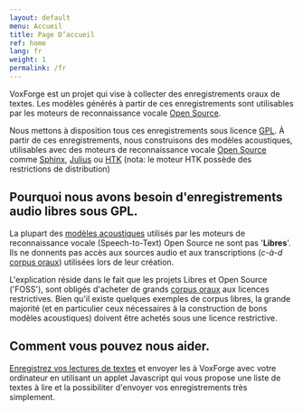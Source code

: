 ```yaml
---
layout: default
menu: Accueil
title: Page D’accueil
ref: home
lang: fr
weight: 1
permalink: /fr
---
```


VoxForge est un projet qui vise à collecter des enregistrements oraux de 
textes. Les modèles générés à partir de ces enregistrements sont utilisables 
par les moteurs de reconnaissance vocale [Open Source].

Nous mettons à disposition tous ces enregistrements sous licence [GPL]. 
À partir de ces enregistrements, nous construisons des modèles acoustiques, 
utilisables avec des moteurs de reconnaissance vocale [Open Source] comme 
[Sphinx], [Julius] ou [HTK] (nota: le moteur HTK possède des restrictions de distribution)

## Pourquoi nous avons besoin d'enregistrements audio libres sous GPL.

La plupart des [modèles acoustiques] utilisés par les moteurs de reconnaissance
vocale (Speech-to-Text) Open Source ne sont pas '**Libres**'. Ils ne donnents 
pas accès aux sources audio et aux transcriptions (_c-à-d_ [corpus oraux]) 
utilisées lors de leur création.

L'explication réside dans le fait que les projets Libres et Open Source
 ('FOSS'), sont obligés d'acheter de grands [corpus oraux] aux licences 
restrictives. Bien qu'il existe quelques exemples de corpus libres, 
la grande majorité (et en particulier ceux nécessaires à la construction de 
bons modèles acoustiques) doivent être achetés sous une licence restrictive.

## Comment vous pouvez nous aider.

[Enregistrez vos lectures de textes] et envoyer les à VoxForge avec votre 
ordinateur en utilisant un applet Javascript qui vous propose une liste de
 textes à lire et la possibiliter d'envoyer vos enregistrements très simplement.



[Open Source]: /faq/what-is-open-source-software
[GPL]: /faq/what-is-gpl
[Sphinx]: https://cmusphinx.github.io/
[Julius]: https://github.com/julius-speech/julius
[HTK]: http://htk.eng.cam.ac.uk/
[modèles acoustiques]: /faq/what-is-an-acoustic-model
[corpus oraux]: /faq/what-is-a-speech-corpus-or-speech-corpora
[Enregistrez vos lectures de textes]: /fr/read

